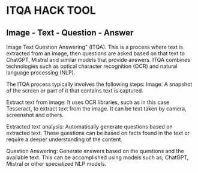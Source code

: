 # ITQA HACK TOOL
## Image - Text - Question - Answer

Image Text Question Answering" (ITQA). This is a process where text is extracted from an image, then questions are asked based on that text to ChatGPT, Mistral and similar models that provide answers. ITQA combines technologies such as optical character recognition (OCR) and natural language processing (NLP).

The ITQA process typically involves the following steps:
Image:
A snapshot of the screen or part of it that contains text is captured.

Extract text from image:
It uses OCR libraries, such as in this case Tesseract, to extract text from the image. It can be text taken by camera, screenshot and others.

Extracted text analysis:
Automatically generate questions based on extracted text. These questions can be based on facts found in the text or require a deeper understanding of the content.

Question Answering:
Generate answers based on the questions and the available text.
This can be accomplished using models such as; ChatGPT, Mistral or other specialized NLP models.
